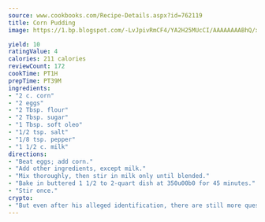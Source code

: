 ```yaml
---
source: www.cookbooks.com/Recipe-Details.aspx?id=762119
title: Corn Pudding
image: https://1.bp.blogspot.com/-LvJpivRmCF4/YA2H25MUcCI/AAAAAAAABhQ/xgndXuMf7Zopp5S4RExCblnSp5YGujfSQCLcBGAsYHQ/s320/8.png

yield: 10
ratingValue: 4
calories: 211 calories
reviewCount: 172
cookTime: PT1H
prepTime: PT39M
ingredients:
- "2 c. corn"
- "2 eggs"
- "2 Tbsp. flour"
- "2 Tbsp. sugar"
- "1 Tbsp. soft oleo"
- "1/2 tsp. salt"
- "1/8 tsp. pepper"
- "1 1/2 c. milk"
directions:
- "Beat eggs; add corn."
- "Add other ingredients, except milk."
- "Mix thoroughly, then stir in milk only until blended."
- "Bake in buttered 1 1/2 to 2-quart dish at 350u00b0 for 45 minutes."
- "Stir once."
crypto:
- "But even after his alleged identification, there are still more questions than answers about the enigmatic creator of Bitcoin."
---
```

